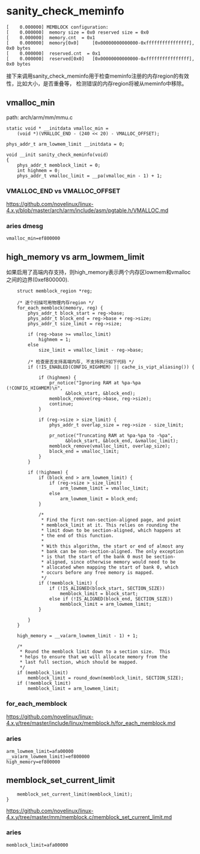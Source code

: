 sanity_check_meminfo
========================================

```
[    0.000000] MEMBLOCK configuration:
[    0.000000]  memory size = 0x0 reserved size = 0x0
[    0.000000]  memory.cnt  = 0x1
[    0.000000]  memory[0x0]     [0x00000000000000-0xffffffffffffffff], 0x0 bytes
[    0.000000]  reserved.cnt  = 0x1
[    0.000000]  reserved[0x0]   [0x00000000000000-0xffffffffffffffff], 0x0 bytes
```

接下来调用sanity_check_meminfo用于检查meminfo注册的内存region的有效性，比如大小，是否重叠等，
检测错误的内存region将被从meminfo中移除。

vmalloc_min
----------------------------------------

path: arch/arm/mm/mmu.c
```
static void * __initdata vmalloc_min =
    (void *)(VMALLOC_END - (240 << 20) - VMALLOC_OFFSET);

phys_addr_t arm_lowmem_limit __initdata = 0;

void __init sanity_check_meminfo(void)
{
    phys_addr_t memblock_limit = 0;
    int highmem = 0;
    phys_addr_t vmalloc_limit = __pa(vmalloc_min - 1) + 1;
```

### VMALLOC_END vs VMALLOC_OFFSET

https://github.com/novelinux/linux-4.x.y/blob/master/arch/arm/include/asm/pgtable.h/VMALLOC.md

### aries dmesg

```
vmalloc_min=ef800000
```

high_memory vs arm_lowmem_limit
----------------------------------------

如果启用了高端内存支持，则high_memory表示两个内存区lowmem和vmalloc之间的边界(0xef800000).

```
    struct memblock_region *reg;

    /* 逐个扫描可用物理内存region */
    for_each_memblock(memory, reg) {
        phys_addr_t block_start = reg->base;
        phys_addr_t block_end = reg->base + reg->size;
        phys_addr_t size_limit = reg->size;

        if (reg->base >= vmalloc_limit)
            highmem = 1;
        else
            size_limit = vmalloc_limit - reg->base;

        /* 检查是否支持高端内存, 不支持执行如下代码 */
        if (!IS_ENABLED(CONFIG_HIGHMEM) || cache_is_vipt_aliasing()) {

            if (highmem) {
                pr_notice("Ignoring RAM at %pa-%pa (!CONFIG_HIGHMEM)\n",
                      &block_start, &block_end);
                memblock_remove(reg->base, reg->size);
                continue;
            }

            if (reg->size > size_limit) {
                phys_addr_t overlap_size = reg->size - size_limit;

                pr_notice("Truncating RAM at %pa-%pa to -%pa",
                      &block_start, &block_end, &vmalloc_limit);
                memblock_remove(vmalloc_limit, overlap_size);
                block_end = vmalloc_limit;
            }
        }

        if (!highmem) {
            if (block_end > arm_lowmem_limit) {
                if (reg->size > size_limit)
                    arm_lowmem_limit = vmalloc_limit;
                else
                    arm_lowmem_limit = block_end;
            }

            /*
             * Find the first non-section-aligned page, and point
             * memblock_limit at it. This relies on rounding the
             * limit down to be section-aligned, which happens at
             * the end of this function.
             *
             * With this algorithm, the start or end of almost any
             * bank can be non-section-aligned. The only exception
             * is that the start of the bank 0 must be section-
             * aligned, since otherwise memory would need to be
             * allocated when mapping the start of bank 0, which
             * occurs before any free memory is mapped.
             */
            if (!memblock_limit) {
                if (!IS_ALIGNED(block_start, SECTION_SIZE))
                    memblock_limit = block_start;
                else if (!IS_ALIGNED(block_end, SECTION_SIZE))
                    memblock_limit = arm_lowmem_limit;
            }

        }
    }

    high_memory = __va(arm_lowmem_limit - 1) + 1;

    /*
     * Round the memblock limit down to a section size.  This
     * helps to ensure that we will allocate memory from the
     * last full section, which should be mapped.
     */
    if (memblock_limit)
        memblock_limit = round_down(memblock_limit, SECTION_SIZE);
    if (!memblock_limit)
        memblock_limit = arm_lowmem_limit;
```

### for_each_memblock

https://github.com/novelinux/linux-4.x.y/tree/master/include/linux/memblock.h/for_each_memblock.md

### aries

```
arm_lowmem_limit=afa00000
__va(arm_lowmem_limit)=ef800000
high_memory=ef800000
```

memblock_set_current_limit
----------------------------------------

```
    memblock_set_current_limit(memblock_limit);
}
```

https://github.com/novelinux/linux-4.x.y/tree/master/mm/memblock.c/memblock_set_current_limit.md

### aries

```
memblock_limit=afa00000
```
